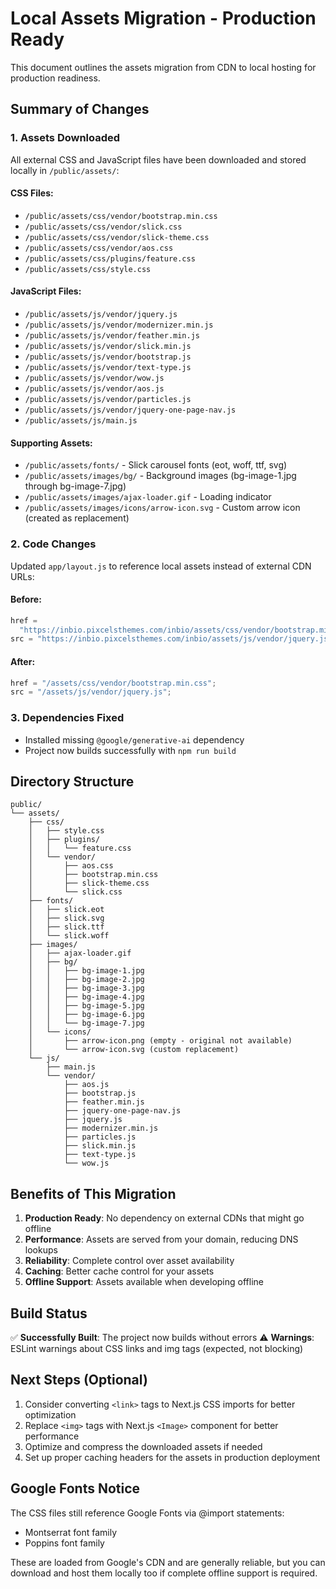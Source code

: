 # Local Assets Migration - Production Ready

This document outlines the assets migration from CDN to local hosting for production readiness.

## Summary of Changes

### 1. Assets Downloaded

All external CSS and JavaScript files have been downloaded and stored locally in `/public/assets/`:

#### CSS Files:

- `/public/assets/css/vendor/bootstrap.min.css`
- `/public/assets/css/vendor/slick.css`
- `/public/assets/css/vendor/slick-theme.css`
- `/public/assets/css/vendor/aos.css`
- `/public/assets/css/plugins/feature.css`
- `/public/assets/css/style.css`

#### JavaScript Files:

- `/public/assets/js/vendor/jquery.js`
- `/public/assets/js/vendor/modernizer.min.js`
- `/public/assets/js/vendor/feather.min.js`
- `/public/assets/js/vendor/slick.min.js`
- `/public/assets/js/vendor/bootstrap.js`
- `/public/assets/js/vendor/text-type.js`
- `/public/assets/js/vendor/wow.js`
- `/public/assets/js/vendor/aos.js`
- `/public/assets/js/vendor/particles.js`
- `/public/assets/js/vendor/jquery-one-page-nav.js`
- `/public/assets/js/main.js`

#### Supporting Assets:

- `/public/assets/fonts/` - Slick carousel fonts (eot, woff, ttf, svg)
- `/public/assets/images/bg/` - Background images (bg-image-1.jpg through bg-image-7.jpg)
- `/public/assets/images/ajax-loader.gif` - Loading indicator
- `/public/assets/images/icons/arrow-icon.svg` - Custom arrow icon (created as replacement)

### 2. Code Changes

Updated `app/layout.js` to reference local assets instead of external CDN URLs:

#### Before:

```javascript
href =
  "https://inbio.pixcelsthemes.com/inbio/assets/css/vendor/bootstrap.min.css";
src = "https://inbio.pixcelsthemes.com/inbio/assets/js/vendor/jquery.js";
```

#### After:

```javascript
href = "/assets/css/vendor/bootstrap.min.css";
src = "/assets/js/vendor/jquery.js";
```

### 3. Dependencies Fixed

- Installed missing `@google/generative-ai` dependency
- Project now builds successfully with `npm run build`

## Directory Structure

```
public/
└── assets/
    ├── css/
    │   ├── style.css
    │   ├── plugins/
    │   │   └── feature.css
    │   └── vendor/
    │       ├── aos.css
    │       ├── bootstrap.min.css
    │       ├── slick-theme.css
    │       └── slick.css
    ├── fonts/
    │   ├── slick.eot
    │   ├── slick.svg
    │   ├── slick.ttf
    │   └── slick.woff
    ├── images/
    │   ├── ajax-loader.gif
    │   ├── bg/
    │   │   ├── bg-image-1.jpg
    │   │   ├── bg-image-2.jpg
    │   │   ├── bg-image-3.jpg
    │   │   ├── bg-image-4.jpg
    │   │   ├── bg-image-5.jpg
    │   │   ├── bg-image-6.jpg
    │   │   └── bg-image-7.jpg
    │   └── icons/
    │       ├── arrow-icon.png (empty - original not available)
    │       └── arrow-icon.svg (custom replacement)
    └── js/
        ├── main.js
        └── vendor/
            ├── aos.js
            ├── bootstrap.js
            ├── feather.min.js
            ├── jquery-one-page-nav.js
            ├── jquery.js
            ├── modernizer.min.js
            ├── particles.js
            ├── slick.min.js
            ├── text-type.js
            └── wow.js
```

## Benefits of This Migration

1. **Production Ready**: No dependency on external CDNs that might go offline
2. **Performance**: Assets are served from your domain, reducing DNS lookups
3. **Reliability**: Complete control over asset availability
4. **Caching**: Better cache control for your assets
5. **Offline Support**: Assets available when developing offline

## Build Status

✅ **Successfully Built**: The project now builds without errors
⚠️ **Warnings**: ESLint warnings about CSS links and img tags (expected, not blocking)

## Next Steps (Optional)

1. Consider converting `<link>` tags to Next.js CSS imports for better optimization
2. Replace `<img>` tags with Next.js `<Image>` component for better performance
3. Optimize and compress the downloaded assets if needed
4. Set up proper caching headers for the assets in production deployment

## Google Fonts Notice

The CSS files still reference Google Fonts via @import statements:

- Montserrat font family
- Poppins font family

These are loaded from Google's CDN and are generally reliable, but you can download and host them locally too if complete offline support is required.
